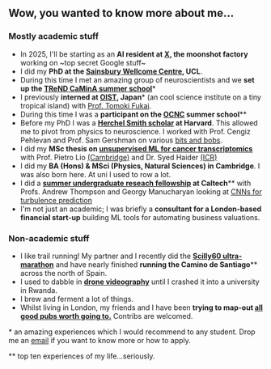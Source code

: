 ## Wow, you wanted to know more about me...

### Mostly academic stuff
* In 2025, I'll be starting as an **AI resident at [X](https://x.company), the moonshot factory** working on ~top secret Google  stuff~
* I did my **PhD at the [Sainsbury Wellcome Centre](https://www.sainsburywellcome.org/web/), UCL**. 
* During this time I met an amazing group of neuroscientists and we **set up the [TReND CaMinA summer school](https://trendinafrica.org/trend-camina/)**\*
* I previously **interned at [OIST](https://www.oist.jp), Japan**\* (an cool science institute on a tiny tropical island) with [Prof. Tomoki Fukai](https://groups.oist.jp/ncbc). 
* During this time I was a **participant on the [OCNC](https://groups.oist.jp/ocnc/tutors-participants-ocnc2022) summer school**\*\*
* Before my PhD I was a **[Herchel Smith scholar](https://www.emma.cam.ac.uk/about/jobs/harvard/dates/) at Harvard**. This allowed me to pivot from physics to neuroscience. I worked with Prof. Cengiz Pehlevan and Prof. Sam Gershman on various [bits and bobs](../papers/whatmakesneuronspicky/). 
* I did my **MSc thesis on [unsupervised ML for cancer transcriptomics](../papers/oVAErian/)** with Prof. Pietro Lio [(Cambridge)](https://www.cl.cam.ac.uk/~pl219/) and Dr. Syed Haider [(ICR)](https://www.icr.ac.uk)
* I did my **BA (Hons) & MSci (Physics, Natural Sciences) in Cambridge**. I was also born here. At uni I used to row a lot.
* I did a **[summer undergraduate reseach fellowship](https://sfp.caltech.edu/undergraduate-research/programs/surf) at Caltech**\*\* with Profs. Andrew Thompson and Georgy Manucharyan looking at [CNNs for turbulence prediction](../papers/turbulence/)
* I'm not just an academic; I was briefly a **consultant for a London-based financial start-up** building ML tools for automating business valuations.

### Non-academic stuff
* I like trail running! My partner and I recently did the **[Scilly60 ultra-marathon](https://scilly60.co.uk)** and have nearly finished **running the Camino de Santiago**\*\* across the north of Spain.
* I used to dabble in **[drone videography](https://www.instagram.com/tomgeorgedroneson)** until I crashed it into a university in Rwanda. 
* I brew and ferment a lot of things. 
* Whilst living in London, my friends and I have been **trying to map-out [all good pubs worth going to.](https://www.google.com/maps/d/edit?mid=1XN_XfVnvRMo0FnufJdWrQLTRyEZMVPEL&ll=51.50715616579335%2C-0.1378428999999759&z=11)** Contribs are welcomed. 

\* an amazing experiences which I would recommend to any student. Drop me an [email](mailto:tomgeorge1@btinternet.com) if you want to know more or how to apply.

\*\* top ten experiences of my life...seriously. 